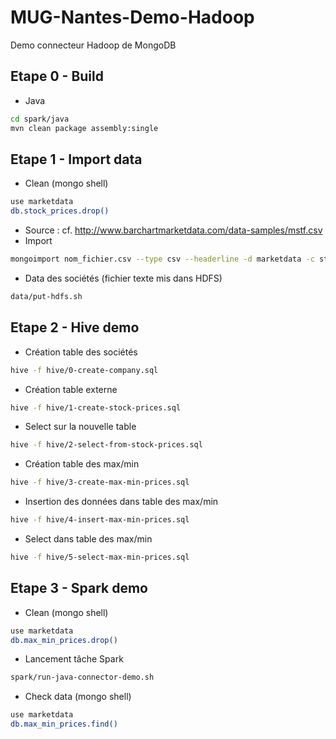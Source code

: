 # MUG-Nantes-Demo-Hadoop
Demo  connecteur Hadoop de MongoDB

## Etape 0 - Build
- Java
```bash
cd spark/java
mvn clean package assembly:single
```


## Etape 1 - Import data
- Clean (mongo shell)
```bash
use marketdata
db.stock_prices.drop()
```
- Source : cf. http://www.barchartmarketdata.com/data-samples/mstf.csv
- Import
```bash
mongoimport nom_fichier.csv --type csv --headerline -d marketdata -c stock_prices
```
- Data des sociétés (fichier texte mis dans HDFS)
```bash
data/put-hdfs.sh
```

## Etape 2 - Hive demo
- Création table des sociétés
```bash
hive -f hive/0-create-company.sql
```
- Création table externe
```bash
hive -f hive/1-create-stock-prices.sql
```
- Select sur la nouvelle table
```bash
hive -f hive/2-select-from-stock-prices.sql
```
- Création table des max/min
```bash
hive -f hive/3-create-max-min-prices.sql
```
- Insertion des données dans table des max/min
```bash
hive -f hive/4-insert-max-min-prices.sql
```
- Select dans table des max/min
```bash
hive -f hive/5-select-max-min-prices.sql
```

## Etape 3 - Spark demo
- Clean (mongo shell)
```bash
use marketdata
db.max_min_prices.drop()
```
- Lancement tâche Spark
```bash
spark/run-java-connector-demo.sh
```
- Check data (mongo shell)
```bash
use marketdata
db.max_min_prices.find()
```
